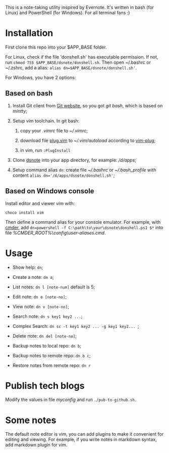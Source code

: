 This is a note-taking utility inspired by Evernote.
It's written in bash (for Linux) and PowerShell (for Windows).
For all terminal fans :)

# Installation

First clone this repo into your $APP_BASE folder.

For Linux, check if the file 'donshell.sh' has executable permission.
If not, run `chmod 755 $APP_BASE/dsnote/donshell.sh`.
Then open ~/.bashrc or ~/.zshrc, add a alias:
`alias dn=$APP_BASE/dsnote/donshell.sh'`.

For Windows, you have 2 options:

## Based on bash

1. Install Git client from [Git website](https://git-scm.com/),
   so you got *git bash*, which is based on *mintty*;

1. Setup vim toolchain. In git bash:

    1. copy your *.vimrc* file to *~/.vimrc*;

    1. download file [plug.vim](https://raw.githubusercontent.com/junegunn/vim-plug/master/plug.vim)
       to *~/.vim/autoload* according to [vim-plug](https://github.com/junegunn/vim-plug);

    1. in vim, run `:PlugInstall`

1. Clone [dsnote](https://github.com/leetschau/dsnote) into your app directory,
   for example: */d/apps*;

1. Setup command alias `dn`:  create file *~/.bashrc* or *~/.bash_profile* with
   content `alias dn='/d/apps/dsnote/donshell.sh'`;

## Based on Windows console

Install editor and viewer *vim* with:
```
choco install vim
```

Then define a command alias for your console emulator.
For example, with [cmder](http://cmder.net/),
add `dn=powershell -f C:\path\to\your\dsnote\donshell.ps1 $*` into file
*%CMDER_ROOT%\config\user-aliases.cmd*.

# Usage

* Show help: `dn`;

* Create a note: `dn a`;

* List notes: `dn l [note-num]` default is 5;

* Edit note: `dn e [note-no]`;

* View note: `dn v [note-no]`;

* Search note: `dn s key1 key2 ...`;

* Complex Search: `dn sc -t key1 key2 ... -g key1 key2... `;

* Delete note: `dn del [note-no]`;

* Backup notes to local repo: `dn b`;

* Backup notes to remote repo: `dn b c`;

* Restore notes from remote repo: `dn r`

# Publish tech blogs

Modify the values in file *myconfig* and run `./pub-to-github.sh`.

# Some notes

The default note editor is vim,
you can add plugins to make it convenient for editing and viewing.
For example, if you write notes in markdown syntax, add markdown plugin for vim.
